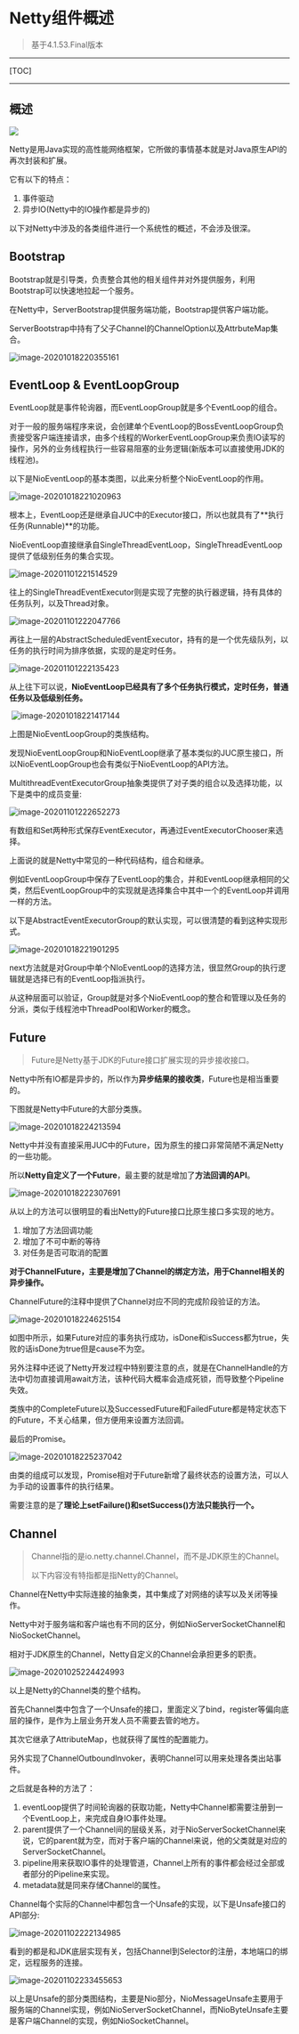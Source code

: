 # Netty组件概述

> 基于4.1.53.Final版本

---

[TOC]



---

## 概述

![](https://chenqwwq-img.oss-cn-beijing.aliyuncs.com/img/image-20201018222617287.png)

Netty是用Java实现的高性能网络框架，它所做的事情基本就是对Java原生API的再次封装和扩展。

它有以下的特点：

1. 事件驱动
2. 异步IO(Netty中的IO操作都是异步的)



以下对Netty中涉及的各类组件进行一个系统性的概述，不会涉及很深。

## Bootstrap

Bootstrap就是引导类，负责整合其他的相关组件并对外提供服务，利用Bootstrap可以快速地拉起一个服务。

在Netty中，ServerBootstrap提供服务端功能，Bootstrap提供客户端功能。

ServerBootstrap中持有了父子Channel的ChannelOption以及AttrbuteMap集合。

  ![image-20201018220355161](https://chenqwwq-img.oss-cn-beijing.aliyuncs.com/img/image-20201018220355161.png)



## EventLoop & EventLoopGroup

EventLoop就是事件轮询器，而EventLoopGroup就是多个EventLoop的组合。

对于一般的服务端程序来说，会创建单个EventLoop的BossEventLoopGroup负责接受客户端连接请求，由多个线程的WorkerEventLoopGroup来负责IO读写的操作，另外的业务线程执行一些容易阻塞的业务逻辑(新版本可以直接使用JDK的线程池)。  

以下是NioEventLoop的基本类图，以此来分析整个NioEventLoop的作用。

![image-20201018221020963](https://chenqwwq-img.oss-cn-beijing.aliyuncs.com/img/image-20201018221020963.png)



根本上，EventLoop还是继承自JUC中的Executor接口，所以也就具有了**执行任务(Runnable)**的功能。

NioEventLoop直接继承自SingleThreadEventLoop，SingleThreadEventLoop提供了低级别任务的集合实现。

![image-20201101221514529](../pic//image-20201101221514529.png)

往上的SingleThreadEventExecutor则是实现了完整的执行器逻辑，持有具体的任务队列，以及Thread对象。

![image-20201101222047766](../pic/image-20201101222047766.png)

再往上一层的AbstractScheduledEventExecutor，持有的是一个优先级队列，以任务的执行时间为排序依据，实现的是定时任务。

![image-20201101222135423](../pic/image-20201101222135423.png)

从上往下可以说，**NioEventLoop已经具有了多个任务执行模式，定时任务，普通任务以及低级别任务。**



​		 ![image-20201018221417144](https://chenqwwq-img.oss-cn-beijing.aliyuncs.com/img/image-20201018221417144.png)

上图是NioEventLoopGroup的类族结构。

发现NioEventLoopGroup和NioEventLoop继承了基本类似的JUC原生接口，所以NioEventLoopGroup也会有类似于NioEventLoop的API方法。

MultithreadEventExecutorGroup抽象类提供了对子类的组合以及选择功能，以下是类中的成员变量:

![image-20201101222652273](../pic/image-20201101222652273.png)

有数组和Set两种形式保存EventExecutor，再通过EventExecutorChooser来选择。

上面说的就是Netty中常见的一种代码结构，组合和继承。

例如EventLoopGroup中保存了EventLoop的集合，并和EventLoop继承相同的父类，然后EventLoopGroup中的实现就是选择集合中其中一个的EventLoop并调用一样的方法。

以下是AbstractEventExecutorGroup的默认实现，可以很清楚的看到这种实现形式。

![image-20201018221901295](https://chenqwwq-img.oss-cn-beijing.aliyuncs.com/img/image-20201018221901295.png)

next方法就是对Group中单个NIoEventLoop的选择方法，很显然Group的执行逻辑就是选择已有的EventLoop指派执行。

从这种层面可以验证，Group就是对多个NioEventLoop的整合和管理以及任务的分派，类似于线程池中ThreadPool和Worker的概念。



## Future

> Future是Netty基于JDK的Future接口扩展实现的异步接收接口。

Netty中所有IO都是异步的，所以作为**异步结果的接收类**，Future也是相当重要的。

下图就是Netty中Future的大部分类族。

![image-20201018224213594](https://chenqwwq-img.oss-cn-beijing.aliyuncs.com/img/image-20201018224213594.png)

Netty中并没有直接采用JUC中的Future，因为原生的接口非常简陋不满足Netty的一些功能。

所以**Netty自定义了一个Future**，最主要的就是增加了**方法回调的API**。

![image-20201018222307691](https://chenqwwq-img.oss-cn-beijing.aliyuncs.com/img/image-20201018222307691.png)

从以上的方法可以很明显的看出Netty的Future接口比原生接口多实现的地方。

1. 增加了方法回调功能
2. 增加了不可中断的等待
3. 对任务是否可取消的配置



**对于ChannelFuture，主要是增加了Channel的绑定方法，用于Channel相关的异步操作。**

ChannelFuture的注释中提供了Channel对应不同的完成阶段验证的方法。

![image-20201018224625154](https://chenqwwq-img.oss-cn-beijing.aliyuncs.com/img/image-20201018224625154.png)

如图中所示，如果Future对应的事务执行成功，isDone和isSuccess都为true，失败的话isDone为true但是cause不为空。

另外注释中还说了Netty开发过程中特别要注意的点，就是在ChannelHandle的方法中切勿直接调用await方法，该种代码大概率会造成死锁，而导致整个Pipeline失效。

类族中的CompleteFuture以及SuccessedFuture和FailedFuture都是特定状态下的Future，不关心结果，但方便用来设置方法回调。



最后的Promise。

![image-20201018225237042](https://chenqwwq-img.oss-cn-beijing.aliyuncs.com/img/image-20201018225237042.png)

由类的组成可以发现，Promise相对于Future新增了最终状态的设置方法，可以人为手动的设置事件的执行结果。

需要注意的是了**理论上setFailure()和setSuccess()方法只能执行一个。**



## Channel

> Channel指的是io.netty.channel.Channel，而不是JDK原生的Channel。
>
> 以下内容没有特指都是指Netty的Channel。

Channel在Netty中实际连接的抽象类，其中集成了对网络的读写以及关闭等操作。

Netty中对于服务端和客户端也有不同的区分，例如NioServerSocketChannel和NioSocketChannel。

相对于JDK原生的Channel，Netty自定义的Channel会承担更多的职责。

![image-20201025224424993](../pic/image-20201025224424993.png)

以上是Netty的Channel类的整个结构。

首先Channel类中包含了一个Unsafe的接口，里面定义了bind，register等偏向底层的操作，是作为上层业务开发人员不需要去管的地方。

其次它继承了AttributeMap，也就获得了属性的配置能力。

另外实现了ChannelOutboundInvoker，表明Channel可以用来处理各类出站事件。

之后就是各种的方法了：

1. eventLoop提供了时间轮询器的获取功能，Netty中Channel都需要注册到一个EventLoop上，来完成自身IO事件处理。
2. parent提供了一个Channel间的层级关系，对于NioServerSocketChannel来说，它的parent就为空，而对于客户端的Channel来说，他的父类就是对应的ServerSocketChannel。
3. pipeline用来获取IO事件的处理管道，Channel上所有的事件都会经过全部或者部分的Pipeline来实现。
4. metadata就是同来存储Channel的属性。



Channel每个实际的Channel中都包含一个Unsafe的实现，以下是Unsafe接口的API部分:

![image-20201102222134985](../pic/image-20201102222134985.png)

看到的都是和JDK底层实现有关，包括Channel到Selector的注册，本地端口的绑定，远程服务的连接。

![image-20201102233455653](../pic/image-20201102233455653.png)

以上是Unsafe的部分类图结构，主要是Nio部分，NioMessageUnsafe主要用于服务端的Channel实现，例如NioServerSocketChannel，而NioByteUnsafe主要是客户端Channel的实现，例如NioSocketChannel。
